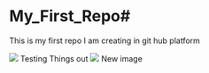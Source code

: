 # My_First_Repo#
This is my first repo I am creating in git hub platform



<img src= 'https://encrypted-tbn0.gstatic.com/images?q=tbn:ANd9GcR9SRRmhH4X5N2e4QalcoxVbzYsD44C-sQv-w&s'>
</h1> Testing Things out</h1>



<img src= '[https://encrypted-tbn0.gstatic.com/images?q=tbn:ANd9GcR9SRRmhH4X5N2e4QalcoxVbzYsD44C-sQv-w&s](https://en.web-tool.org/create-round-image/rectangular-image.jpg)'>

</h1> New image </h1>
